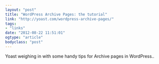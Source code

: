 ```yaml
---
layout: "post"
title: "WordPress Archive Pages: the tutorial"
link: "http://yoast.com/wordpress-archive-pages/"
tags: 
- "links"
date: "2012-08-22 11:51:01"
ogtype: "article"
bodyclass: "post"
---
```


Yoast weighing in with some handy tips for Archive pages in WordPress..